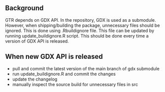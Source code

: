 ## Background
GTR depends on GDX API. In the repository, GDX is used as a submodule. However, when shipping/building the package, unnecessary files should be ignored. This is done using .Rbuildignore file. This file can be updated by running update_buildignore.R script. This should be done every time a version of GDX API is released.
## When new GDX API is released
- pull and commit the latest version of the main branch of gdx submodule
- run update_buildignore.R and commit the changes
- update the changelog
- manually inspect the source build for unnecessary files in src
